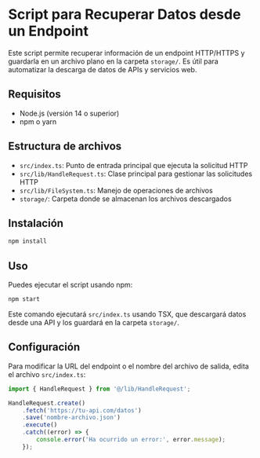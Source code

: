 # Script para Recuperar Datos desde un Endpoint

Este script permite recuperar información de un endpoint HTTP/HTTPS y guardarla en un archivo plano en la carpeta `storage/`. Es útil para automatizar la descarga de datos de APIs y servicios web.

## Requisitos

-   Node.js (versión 14 o superior)
-   npm o yarn

## Estructura de archivos

-   `src/index.ts`: Punto de entrada principal que ejecuta la solicitud HTTP
-   `src/lib/HandleRequest.ts`: Clase principal para gestionar las solicitudes HTTP
-   `src/lib/FileSystem.ts`: Manejo de operaciones de archivos
-   `storage/`: Carpeta donde se almacenan los archivos descargados

## Instalación

```bash
npm install
```

## Uso

Puedes ejecutar el script usando npm:

```bash
npm start
```

Este comando ejecutará `src/index.ts` usando TSX, que descargará datos desde una API y los guardará en la carpeta `storage/`.

## Configuración

Para modificar la URL del endpoint o el nombre del archivo de salida, edita el archivo `src/index.ts`:

```typescript
import { HandleRequest } from '@/lib/HandleRequest';

HandleRequest.create()
    .fetch('https://tu-api.com/datos')
    .save('nombre-archivo.json')
    .execute()
    .catch((error) => {
        console.error('Ha ocurrido un error:', error.message);
    });
```
